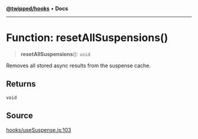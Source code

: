 [**@twipped/hooks**](../../README.md) • **Docs**

***

# Function: resetAllSuspensions()

> **resetAllSuspensions**(): `void`

Removes all stored async results from the suspense cache.

## Returns

`void`

## Source

[hooks/useSuspense.js:103](https://github.com/Twipped/hooks/blob/main/hooks/useSuspense.js#L103)

